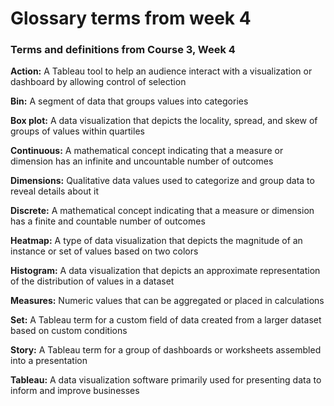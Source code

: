 # Glossary terms from week 4

### Terms and definitions from Course 3, Week 4

**Action:** A Tableau tool to help an audience interact with a visualization or dashboard by allowing control of selection

**Bin:** A segment of data that groups values into categories

**Box plot:** A data visualization that depicts the locality, spread, and skew of groups of values within quartiles

**Continuous:** A mathematical concept indicating that a measure or dimension has an infinite and uncountable number of outcomes

**Dimensions:** Qualitative data values used to categorize and group data to reveal details about it

**Discrete:** A mathematical concept indicating that a measure or dimension has a finite and countable number of outcomes

**Heatmap:** A type of data visualization that depicts the magnitude of an instance or set of values based on two colors

**Histogram:** A data visualization that depicts an approximate representation of the distribution of values in a dataset

**Measures:** Numeric values that can be aggregated or placed in calculations

**Set:** A Tableau term for a custom field of data created from a larger dataset based on custom conditions

**Story:** A Tableau term for a group of dashboards or worksheets assembled into a presentation

**Tableau:** A data visualization software primarily used for presenting data to inform and improve businesses
